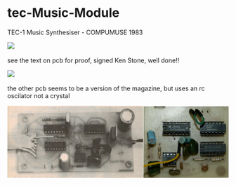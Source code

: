 # tec-Music-Module
TEC-1 Music Synthesiser - COMPUMUSE 1983

![](https://github.com/SteveJustin1963/tec-Music-Module/blob/master/pics/56997451_2328754837402760_8076912727156588544_n.jpg)

see the text on pcb for proof, signed Ken Stone, well done!!

![](https://github.com/SteveJustin1963/tec-Music-Module/blob/master/pics/60723986_2355547531390157_8583667062189064192_n.jpg)


the other pcb seems to be a version of the magazine, but uses an rc oscilator not a crystal

![](https://github.com/SteveJustin1963/tec-Music-Module/blob/master/pics/sbs-comp1.png)

